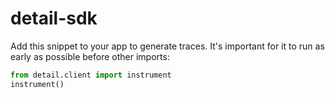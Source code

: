 # detail-sdk

Add this snippet to your app to generate traces.
It's important for it to run as early as possible before other imports:

```python
from detail.client import instrument
instrument()
```